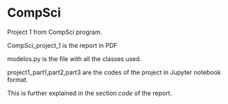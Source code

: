 # CompSci

Project 1 from CompSci program.

CompSci_project_1 is the report in PDF

modelos.py is the file with all the classes used.

project1_part1,part2,part3 are the codes of the project in Jupyter notebook format.

This is further explained in the section _code_ of the report.
